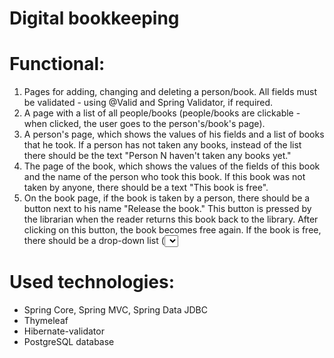 # Digital bookkeeping
# Functional:
1) Pages for adding, changing and deleting a person/book. All fields must be validated - using @Valid and Spring Validator, if required.
2) A page with a list of all people/books (people/books are clickable - when clicked, the user goes to the person's/book's page).
3) A person's page, which shows the values of his fields and a list of books that he took. If a person has not taken any books, instead of the list there should be the text "Person N haven't taken any books yet."
4) The page of the book, which shows the values of the fields of this book and the name of the person who took this book. If this book was not taken by anyone, there should be a text "This book is free".
5) On the book page, if the book is taken by a person, there should be a button next to his name "Release the book." This button is pressed by the librarian when the reader returns this book back to the library. After clicking on this button, the book becomes free again. If the book is free, there should be a drop-down list (<select>) with all people and a button "Assign a book". This button is pressed by the librarian when the reader wants to take this book home. After clicking on this button, the book should start to belong to the selected person and should appear in his list of books.
# Used technologies:
* Spring Core, Spring MVC, Spring Data JDBC
* Thymeleaf
* Hibernate-validator
* PostgreSQL database

